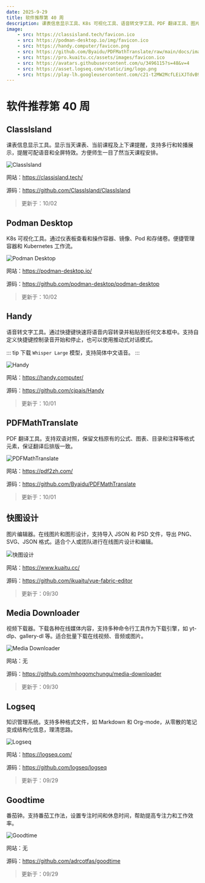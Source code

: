 ```yaml
---
date: 2025-9-29
title: 软件推荐第 40 周
description: 课表信息显示工具、K8s 可视化工具、语音转文字工具、PDF 翻译工具、图片编辑器、视频下载器、知识管理系统、番茄钟。
image: 
    - src: https://classisland.tech/favicon.ico
    - src: https://podman-desktop.io/img/favicon.ico
    - src: https://handy.computer/favicon.png
    - src: https://github.com/Byaidu/PDFMathTranslate/raw/main/docs/images/banner.png
    - src: https://pro.kuaitu.cc/assets/images/favicon.ico
    - src: https://avatars.githubusercontent.com/u/3496115?s=48&v=4
    - src: https://asset.logseq.com/static/img/logo.png
    - src: https://play-lh.googleusercontent.com/c21-t2MW2McfLEiXJTdvB9ekZT4wkmWN9pnYIM12EFE1BfCg8qZXE5ESfHlMVMYnnA8=w240-h480-rw
---
```


# 软件推荐第 40 周

## ClassIsland <Badge type="tip" text="桌面端" />

课表信息显示工具。显示当天课表、当前课程及上下课提醒，支持多行和轮播展示，提醒可配语音和全屏特效。方便师生一目了然当天课程安排。

<ClientOnly><Img src="/images/software/2025/40/class-island.webp" alt="ClassIsland" /></ClientOnly>

网站：https://classisland.tech/

源码：https://github.com/ClassIsland/ClassIsland

> 更新于：10/02

## Podman Desktop <Badge type="tip" text="桌面端" />

K8s 可视化工具。通过仪表板查看和操作容器、镜像、Pod 和存储卷。便捷管理容器和 Kubernetes 工作流。

<ClientOnly><Img src="/images/software/2025/40/podman-desktop.webp" alt="Podman Desktop" /></ClientOnly>

网站：https://podman-desktop.io/

源码：https://github.com/podman-desktop/podman-desktop

> 更新于：10/02

## Handy <Badge type="tip" text="桌面端" />

语音转文字工具。通过快捷键快速将语音内容转录并粘贴到任何文本框中。支持自定义快捷键控制录音开始和停止，也可以使用推动式对话模式。

::: tip
下载 `Whisper Large` 模型，支持简体中文语音。
:::

<ClientOnly><Img src="/images/software/2025/40/handy.webp" alt="Handy" /></ClientOnly>

网站：https://handy.computer/

源码：https://github.com/cjpais/Handy

> 更新于：10/01

## PDFMathTranslate <Badge type="warning" text="Web" /> <Badge type="tip" text="Windows" />

PDF 翻译工具。支持双语对照，保留文档原有的公式、图表、目录和注释等格式元素，保证翻译后排版一致。

<ClientOnly><Img src="/images/software/2025/40/pdf-math-translate.webp" alt="PDFMathTranslate" /></ClientOnly>

网站：https://pdf2zh.com/

源码：https://github.com/Byaidu/PDFMathTranslate

> 更新于：10/01

## 快图设计 <Badge type="warning" text="Web" />

图片编辑器。在线图片和图形设计，支持导入 JSON 和 PSD 文件，导出 PNG、SVG、JSON 格式。适合个人或团队进行在线图片设计和编辑。

<ClientOnly><Img src="/images/software/2025/40/kuaitu.webp" alt="快图设计" /></ClientOnly>

网站：https://www.kuaitu.cc/

源码：https://github.com/ikuaitu/vue-fabric-editor

> 更新于：09/30

## Media Downloader <Badge type="tip" text="桌面端" />

视频下载器。下载各种在线媒体内容，支持多种命令行工具作为下载引擎，如 yt-dlp、gallery-dl 等。适合批量下载在线视频、音频或图片。

<ClientOnly><Img src="/images/software/2025/40/media-downloader.webp" alt="Media Downloader" /></ClientOnly>

网站：无

源码：https://github.com/mhogomchungu/media-downloader

> 更新于：09/30

## Logseq <Badge type="info" text="移动端" /> <Badge type="tip" text="桌面端" />

知识管理系统。支持多种格式文件，如 Markdown 和 Org-mode，从零散的笔记变成结构化信息，理清思路。

<ClientOnly><Img src="/images/software/2025/40/logseq.webp" alt="Logseq" /></ClientOnly>

网站：https://logseq.com/

源码：https://github.com/logseq/logseq

> 更新于：09/29

## Goodtime <Badge type="info" text="Android" />

番茄钟。支持番茄工作法，设置专注时间和休息时间，帮助提高专注力和工作效率。

<ClientOnly><Img src="/images/software/2025/40/goodtime.webp" alt="Goodtime" /></ClientOnly>

网站：无

源码：https://github.com/adrcotfas/goodtime

> 更新于：09/29